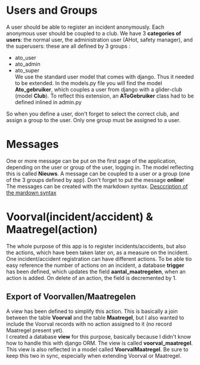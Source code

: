
# Users and Groups

A user should be able to register an incident anonymously. Each anonymous user should be coupled to a club.
We have 3 **categories of users**: the normal user, the administration user (AHot, safety manager), and the superusers: these are all defined by 3 groups :
* ato_user
* ato_admin
* ato_super  
We use the standard user model that comes with django. Thus it needed to be extended. In the models.py file you will find the model **Ato_gebruiker**, which couples a user from django with a glider-club (model **Club**).
To reflect this extension, an **AToGebruiker** class had to be defined inlined in admin.py

So when you define a user, don't forget to select the correct club, and assign a group to the user. Only one group must be assigned to a user.

# Messages

One or more message can be put on the first page of the application, depending on the user or group of the user, logging in. The model reflecting this is called **Nieuws**. A message can be coupled to a user or a group (one of the 3 groups defined by app). Don't forget to put the message **online**!
The messages can be created with the markdown syntax. 
[Desccription of the mardown syntax](https://github.com/adam-p/markdown-here/wiki/Markdown-Cheatsheet)

# Voorval(incident/accident) & Maatregel(action)

The whole purpose of this app is to register incidents/accidents, but also the actions, which have been taken later on, as a measure on the incident.  
One incident/accident registration can have different actions.
To be able tio easy reference the number of actions on an incident, a database **trigger** has been defined, which updates the field **aantal_maatregelen**, when an action is added. On delete of an action, the field is decremented by 1.

## Export of Voorvallen/Maatregelen

A view has been defined to simplify this action. This is basically a join between the table  **Voorval** and the table **Maatregel**, but I also wanted to include the Voorval records with no action assigned to it (no record Maatregel present yet).  
I created a database **view** for this purpose, basically because I didn't know how to handle this with django ORM. The view is called **voorval_maatregel**. This view is also reflected in a model called **VoorvalMaatregel**. Be sure to keep this two in sync, especially when extending Voorval or Maatregel.


